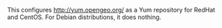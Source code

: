
This configures http://yum.opengeo.org/ as a Yum repository for RedHat and
CentOS. For Debian distributions, it does nothing.

